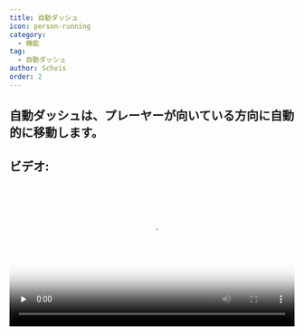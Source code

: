 ```yaml
---
title: 自動ダッシュ
icon: person-running
category:
  - 機能
tag:
  - 自動ダッシュ
author: Schvis
order: 2
---
```


## 自動ダッシュは、プレーヤーが向いている方向に自動的に移動します。

## ビデオ:

<video controls preload="none" width="100%" poster="https://nextcloud.atruicardona.xyz/s/QGyZW8KnWNtrsxi/preview"><source src="https://nextcloud.atruicardona.xyz/s/QGyZW8KnWNtrsxi/download" type="video/mp4"></video>

